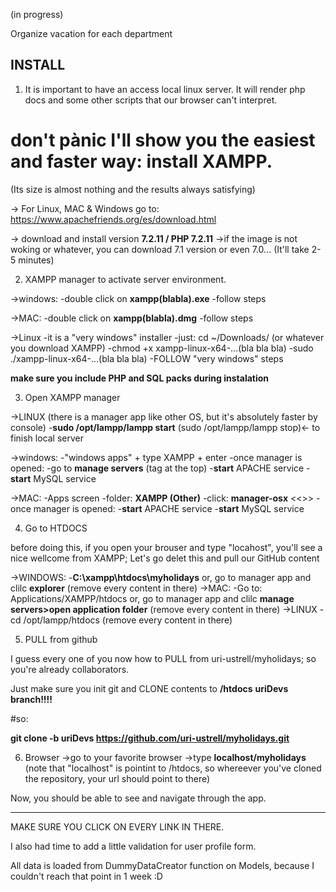 
(in progress)

Organize vacation for each department


INSTALL
--------------

1. It is important to have an access local linux server. It will render php docs and some other scripts that our browser can't interpret.

# don't pànic I'll show you the easiest and faster way: install XAMPP.
(Its size is almost nothing and the results always satisfying)

-> For Linux, MAC & Windows go to: https://www.apachefriends.org/es/download.html

-> download and install version **7.2.11 / PHP 7.2.11**
	->if the image is not woking or whatever, you can download 7.1 version or even 7.0...
(It'll take 2-5 minutes)

2. XAMPP manager to activate server environment.

->windows:
	-double click on **xampp(blabla).exe**
	-follow steps

->MAC:
	-double click on **xampp(blabla).dmg**
	-follow steps

->Linux
	-it is a "very windows" installer
	-just: cd ~/Downloads/ (or whatever you download XAMPP)
	-chmod +x xampp-linux-x64-...(bla bla bla)
	-sudo ./xampp-linux-x64-...(bla bla bla)
	-FOLLOW "very windows" steps

**make sure you include PHP and SQL packs during instalation**


3. Open XAMPP manager

->LINUX
	(there is a manager app like other OS, but it's absolutely faster by console)
	-**sudo /opt/lampp/lampp start**
	(sudo /opt/lampp/lampp stop)<- to finish local server


->windows:
	-"windows apps" + type XAMPP + enter
	-once manager is opened: 
		-go to **manage servers** (tag at the top)
		-**start** APACHE service
		-**start** MySQL service 

->MAC:
	-Apps screen
	-folder: **XAMPP (Other)**
	-click: **manager-osx** <<<you can open it by cmd using this name>>>
	-once manager is opened: 
		-**start** APACHE service
		-**start** MySQL service 


4. Go to HTDOCS

before doing this, if you open your brouser and type "locahost", you'll see a nice wellcome from XAMPP;
Let's go delet this and pull our GitHub content

->WINDOWS:
	-**C:\xampp\htdocs\myholidays**
	or, go to manager app and clilc **explorer**
		(remove every content in there)
->MAC:
	-Go to: Applications/XAMPP/htdocs
		or, go to manager app and clilc **manage servers>open application folder**
		(remove every content in there)
->LINUX
	-cd /opt/lampp/htdocs
		(remove every content in there)

5. PULL from github

I guess every one of you now how to PULL from uri-ustrell/myholidays; so you're already collaborators.

Just make sure you init git and CLONE contents to **/htdocs**
**uriDevs branch!!!!**

#so: 

**git clone -b uriDevs https://github.com/uri-ustrell/myholidays.git**

6. Browser
->go to your favorite browser
->type **localhost/myholidays**
(note that "localhost" is pointint to /htdocs, so whereever you've cloned the repository, your url should point to there)

Now, you should be able to see and navigate through the app.

-----------------------

MAKE SURE YOU CLICK ON EVERY LINK IN THERE. 

I also had time to add a little validation for user profile form. 

All data is loaded from DummyDataCreator function on Models, because I couldn't reach that point in 1 week :D